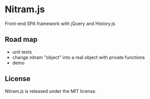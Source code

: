 Nitram.js
=========

Front-end SPA framework with jQuery and History.js

Road map
--------
- unit tests
- change nitram "object" into a real object with private functions
- demo

License
-------
Nitram.js is released under the MIT license.